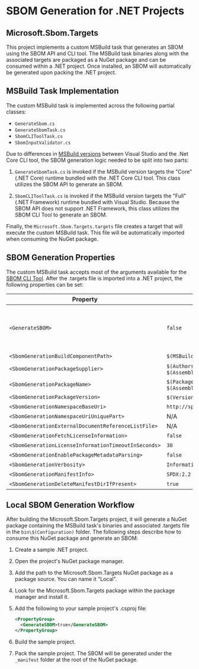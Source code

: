 # SBOM Generation for .NET Projects

## Microsoft.Sbom.Targets

This project implements a custom MSBuild task that generates an SBOM using the SBOM API and CLI tool. The MSBuild task binaries along with the associated targets are packaged as a NuGet package and can be consumed within a .NET project. Once installed, an SBOM will automatically be generated upon packing the .NET project.

## MSBuild Task Implementation

The custom MSBuild task is implemented across the following partial classes:

- `GenerateSbom.cs`
- `GenerateSbomTask.cs`
- `SbomCLIToolTask.cs`
- `SbomInputValidator.cs`

Due to differences in [MSBuild versions](https://learn.microsoft.com/en-us/visualstudio/msbuild/tutorial-custom-task-code-generation?view=vs-2022#create-the-appsettingstronglytyped-project) between Visual Studio and the .Net Core CLI tool, the SBOM generation logic needed to be split into two parts:

1) `GenerateSbomTask.cs` is invoked if the MSBuild version targets the "Core" (.NET Core) runtime bundled with the .NET Core CLI tool. This class utilizes the SBOM API to generate an SBOM.

2) `SbomCLIToolTask.cs` is invoked if the MSBuild version targets the "Full" (.NET Framework) runtime bundled with Visual Studio. Because the SBOM API does not support .NET Framework, this class utilizes the SBOM CLI Tool to generate an SBOM.

Finally, the `Microsoft.Sbom.Targets.targets` file creates a target that will execute the custom MSBuild task. This file will be automatically imported when consuming the NuGet package.

## SBOM Generation Properties

The custom MSBuild task accepts most of the arguments available for the [SBOM CLI Tool](../../docs/sbom-tool-arguments.md). After the .targets file is imported into a .NET project, the following properties can be set:

| Property | Default Value | Required |
|-----------------------------------------------------|-------------|---------|
| `<GenerateSBOM>`                                    | `false`     | No. To enable SBOM generation, set this to true. |
| `<SbomGenerationBuildComponentPath>`                | `$(MSBuildProjectDirectory)` | No |
| `<SbomGenerationPackageSupplier>`                   | `$(Authors)`. If `$(Authors)` is null, it will set `$(AssemblyName)`     | Yes |
| `<SbomGenerationPackageName>`                       | `$(PackageId)`. If `$(PackageId)` is null, it will set `$(AssemblyName)` | Yes |
| `<SbomGenerationPackageVersion>`                    | `$(Version)`. If `$(Version)` is null, it will set "1.0.0"               | Yes |
| `<SbomGenerationNamespaceBaseUri>`                  | `http://spdx.org/spdxdocs/$(SbomGenerationPackageName)`                  | Yes |
| `<SbomGenerationNamespaceUriUniquePart>`            | N/A | No |
| `<SbomGenerationExternalDocumentReferenceListFile>` | N/A | No |
| `<SbomGenerationFetchLicenseInformation>`           | `false` | No |
| `<SbomGenerationLicenseInformationTimeoutInSeconds>`| `30` | No |
| `<SbomGenerationEnablePackageMetadataParsing>`      | `false` | No |
| `<SbomGenerationVerbosity>`                         | `Information` | No |
| `<SbomGenerationManifestInfo>`                      | `SPDX:2.2` | No |
| `<SbomGenerationDeleteManifestDirIfPresent>`        | `true` | No |

## Local SBOM Generation Workflow

After building the Microsoft.Sbom.Targets project, it will generate a NuGet package containing the MSBuild task's binaries and associated .targets file in the `bin\$(Configuration)` folder. The following steps describe how to consume this NuGet package and generate an SBOM:

1) Create a sample .NET project.
2) Open the project's NuGet package manager.
3) Add the path to the Microsoft.Sbom.Targets NuGet package as a package source. You can name it "Local".
4) Look for the Microsoft.Sbom.Targets package within the package manager and install it.
5) Add the following to your sample project's .csproj file:

    ```xml
    <PropertyGroup>
      <GenerateSBOM>true</GenerateSBOM>
    </PropertyGroup>
    ```

6) Build the sample project.
7) Pack the sample project. The SBOM will be generated under the `_manifest` folder at the root of the NuGet package.
